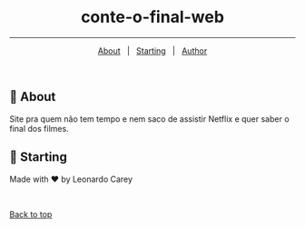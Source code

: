 &#xa0;
&#xa0;

<h1 align="center">conte-o-final-web</h1>

<hr>

<p align="center">
  <a href="#dart-about">About</a> &#xa0; | &#xa0; 
  <a href="#checkered_flag-starting">Starting</a> &#xa0; | &#xa0;
  <a href="https://github.com/{{YOUR_GITHUB_USERNAME}}" target="_blank">Author</a>
</p>

<br>

## :dart: About ##

Site pra quem não tem tempo e nem saco de assistir Netflix e quer saber o final dos filmes.

## :checkered_flag: Starting ##

Made with :heart: by Leonardo Carey

&#xa0;

<a href="#top">Back to top</a>
